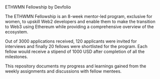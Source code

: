 ETHWMN Fellowship by Devfolio

The ETHWMN Fellowship is an 8-week mentor-led program, exclusive for women, to upskill Web2 developers and enable them to make the transition to Web3 using Ethereum while providing a comprehensive overview of the ecosystem.

Out of 3000 applications received, 120 applicants were invited for interviews and finally 20 fellows were shortlisted for the program. Each fellow would receive a stipend of 1000 USD after completion of all the milestones. 

This repository documents my progress and learnings gained from the weekly assignments and discussions with fellow mentees.
